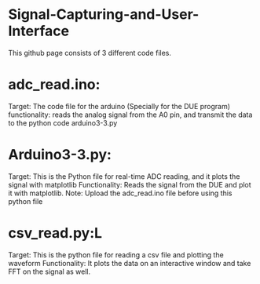 # Signal-Capturing-and-User-Interface
This github page consists of 3 different code files. 

# adc_read.ino: 
Target: The code file for the arduino (Specially for the DUE program)
functionality: reads the analog signal from the A0 pin, and transmit the data to the python code arduino3-3.py

# Arduino3-3.py:
Target: This is the Python file for real-time ADC reading, and it plots the signal with matplotlib
Functionality: Reads the signal from the DUE and plot it with matplotlib. 
Note: Upload the adc_read.ino file before using this python file

# csv_read.py:L
Target: This is the python file for reading a csv file and plotting the waveform
Functionality: It plots the data on an interactive window and take FFT on the signal as well. 

